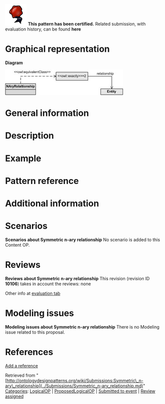 [![](../images/thumb/b/b5/Certified.png/70px-Certified.png)](../Image/Certified.png.md "Certified.png") __This pattern has been certified.__
Related submission, with evaluation history, can be found __here__





#  Graphical representation


__Diagram__




[![Image:Symmetric_n-ary_relationship_v1.jpg‎](../images/4/49/Symmetric_n-ary_relationship_v1.jpg)](../Image/Symmetric_n-ary_relationship_v1.jpg.md "Image:Symmetric_n-ary_relationship_v1.jpg‎")




#  General information


  




#  Description


  




#  Example


  




#  Pattern reference


#  Additional information


#  Scenarios



__Scenarios about Symmetric n-ary relationship__
No scenario is added to this Content OP.




#  Reviews



__Reviews about Symmetric n-ary relationship__
This revision (revision ID __10106__) takes in account the reviews: none


Other info at [evaluation tab](http://ontologydesignpatterns.org/wiki/index.php?title=Submissions:Symmetric_n-ary_relationship&action=evaluation "http://ontologydesignpatterns.org/wiki/index.php?title=Submissions:Symmetric_n-ary_relationship&action=evaluation")




  




#  Modeling issues



__Modeling issues about Symmetric n-ary relationship__
There is no Modeling issue related to this proposal.




  




#  References


[Add a reference](index.php@title=Odp%253AAdd_reference&subject=Submissions%253ASymmetric+n-ary+relationship.html "http://ontologydesignpatterns.org/wiki/index.php?title=Odp:Add_reference&subject=Submissions%3ASymmetric+n-ary+relationship")


  






Retrieved from "[http://ontologydesignpatterns.org/wiki/Submissions:Symmetric\_n-ary\_relationship](../Submissions/Symmetric_n-ary_relationship.md)"
 [Categories](http://ontologydesignpatterns.org/wiki/Special:Categories "Special:Categories"): [LogicalOP](../Category/LogicalOP.md "Category:LogicalOP") | [ProposedLogicalOP](../Category/ProposedLogicalOP.md "Category:ProposedLogicalOP") | [Submitted to event](../Category/Submitted_to_event.md "Category:Submitted to event") | [Review assigned](../Category/Review_assigned.md "Category:Review assigned")